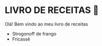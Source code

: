 # LIVRO DE RECEITAS :book:

Olá! Bem vindo ao meu livro de receitas

- Strogonoff de frango
- Fricassê
